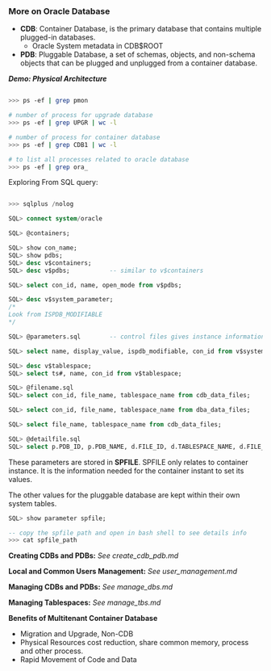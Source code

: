 ### More on Oracle Database

- **CDB**: Container Database, is the primary database that contains multiple plugged-in databases.
    - Oracle System metadata in CDB$ROOT
- **PDB**: Pluggable Database, a set of schemas, objects, and non-schema objects that can be plugged and unplugged from a container database.

***Demo: Physical Architecture***
```bash

>>> ps -ef | grep pmon

# number of process for upgrade database
>>> ps -ef | grep UPGR | wc -l

# number of process for container database
>>> ps -ef | grep CDB1 | wc -l          

# to list all processes related to oracle database
>>> ps -ef | grep ora_
```

Exploring From SQL query:
```SQL

>>> sqlplus /nolog

SQL> connect system/oracle

SQL> @containers;

SQL> show con_name;
SQL> show pdbs;
SQL> desc v$containers;
SQL> desc v$pdbs;           -- similar to v$containers

SQL> select con_id, name, open_mode from v$pdbs;

SQL> desc v$system_parameter;
/*
Look from ISPDB_MODIFIABLE
*/

SQL> @parameters.sql        -- control files gives instance information

SQL> select name, display_value, ispdb_modifiable, con_id from v$system_parameter where upper(name) in ('CONTROL_FILES', 'CORE_DUMP_DEST', 'SESSIONS', 'UNDO_TABLESPACE', 'UNDO_RETENTION','SORT_AREA_SIZE') order by name;

SQL> desc v$tablespace;
SQL> select ts#, name, con_id from v$tablespace;

SQL> @filename.sql
SQL> select con_id, file_name, tablespace_name from cdb_data_files;

SQL> select con_id, file_name, tablespace_name from dba_data_files;         -- gives error because dba_data_files doesn't have con_id

SQL> select file_name, tablespace_name from cdb_data_files;

SQL> @detailfile.sql
SQL> select p.PDB_ID, p.PDB_NAME, d.FILE_ID, d.TABLESPACE_NAME, d.FILE_NAME from DBA_PDBS p, CDB_DATA_FILES d WHERE p.PDB_ID = d.CON_ID;

```

These parameters are stored in __SPFILE__. SPFILE only relates to container instance. It is the information needed for the container instant to set its values. 

The other values for the pluggable database are kept within their own system tables.

```SQL
SQL> show parameter spfile;

-- copy the spfile path and open in bash shell to see details info
>>> cat spfile_path
```

**Creating CDBs and PDBs:** *See create_cdb_pdb.md*

**Local and Common Users Management:** *See user_management.md*

**Managing CDBs and PDBs:** *See manage_dbs.md*

**Managing Tablespaces:** *See manage_tbs.md*

**Benefits of Multitenant Container Database**
- Migration and Upgrade, Non-CDB
- Physical Resources cost reduction, share common memory, process and other process. 
- Rapid Movement of Code and Data
